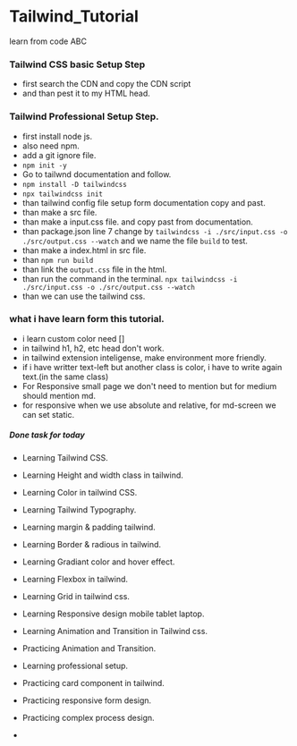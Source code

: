 # Tailwind_Tutorial
learn from code ABC

### Tailwind CSS basic Setup Step
- first search the CDN and copy the CDN script
- and than pest it to my HTML head.

### Tailwind Professional Setup Step.
- first install node js.
- also need npm.
- add a git ignore file.
- `npm init -y`
- Go to tailwnd documentation and follow.
- `npm install -D tailwindcss`
- `npx tailwindcss init`
- than tailwind config file setup form documentation copy and past.
- than make a src file.
- than make a input.css file. and copy past from documentation.
- than package.json line 7 change by `tailwindcss -i ./src/input.css -o ./src/output.css --watch` and we name the file `build` to test.
- than make a index.html in src file.
- than `npm run build` 
- than link the `output.css` file in the html.
- than run the command in the terminal. `npx tailwindcss -i ./src/input.css -o ./src/output.css --watch`
- than we can use the tailwind css.


### what i have learn form this tutorial.
- i learn custom color need []
- in tailwind h1, h2, etc head don't work.
- in tailwind extension inteligense, make environment more friendly.
- if i have writter text-left but another class is color, i have to write again text.(in the same class)
- For Responsive small page we don't need to mention but for medium should mention md.
- for responsive when we use absolute and relative, for md-screen we can set static.


##### Done task for today
- Learning Tailwind CSS.
- Learning Height and width class in tailwind.
- Learning Color in tailwind CSS.
- Learning Tailwind Typography.
- Learning margin & padding tailwind.
- Learning Border & radious in tailwind.
- Learning Gradiant color and hover effect.
- Learning Flexbox in tailwind.
- Learning Grid in tailwind css.
- Learning Responsive design mobile tablet laptop.

- Learning Animation and Transition in Tailwind css.
- Practicing Animation and Transition.
- Learning professional setup.
- Practicing card component in tailwind.
- Practicing responsive form design.
- Practicing complex process design.
- 